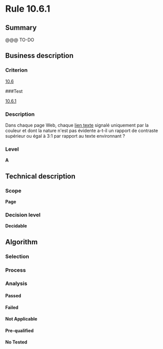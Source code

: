 # Rule 10.6.1

## Summary

@@@ TO-DO

## Business description

### Criterion

[10.6](http://references.modernisation.gouv.fr/referentiel-technique-0#crit-10-6)

###Test

[10.6.1](http://references.modernisation.gouv.fr/referentiel-technique-0#test-10-6-1)

### Description

Dans chaque page Web, chaque <a href="http://references.modernisation.gouv.fr/referentiel-technique-0#mLienTexte">lien texte</a> signal&eacute; uniquement par la couleur et dont la nature n'est pas &eacute;vidente a-t-il un rapport de contraste sup&eacute;rieur ou &eacute;gal &agrave; 3:1 par rapport au texte environnant ?

### Level

**A**

## Technical description

### Scope

**Page**

### Decision level

**Decidable**

## Algorithm

### Selection

### Process

### Analysis

#### Passed

#### Failed

#### Not Applicable

#### Pre-qualified

#### No Tested 






